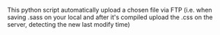 This python script automatically upload a chosen file via FTP (i.e. when saving .sass on your local and after it's compiled upload the .css on the server, detecting the new last modify time)
